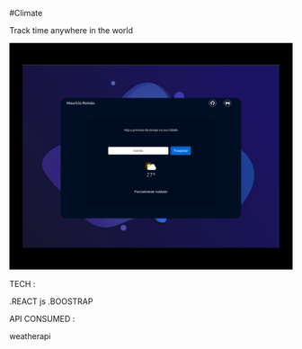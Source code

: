 #Climate

Track time anywhere in the world

![App Climate ](public/Novo_climate.png)

TECH :

.REACT js
.BOOSTRAP 

API CONSUMED :

weatherapi

